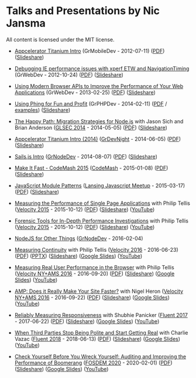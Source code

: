 # Talks and Presentations by Nic Jansma

All content is licensed under the MIT license.

* [Appcelerator Titanium Intro](appcelerator-titanium-intro/) (GrMobileDev - 2012-07-11) ([PDF](https://github.com/nicjansma/talks/blob/master/appcelerator-titanium-intro/appcelerator-titanium-intro.pdf?raw=true)) ([Slideshare](http://www.slideshare.net/nicjansma/appcelerator-titanium-intro))

* [Debugging IE performance issues with xperf ETW and NavigationTiming](debugging-ie-performance-issues-with-xperf-etw-and-navigationtiming/) (GrWebDev - 2012-10-24) ([PDF](https://github.com/nicjansma/talks/blob/master/debugging-ie-performance-issues-with-xperf-etw-and-navigationtiming/debugging-ie-performance-issues-with-xperf-etw-and-navigationtiming.pdf?raw=true)) ([Slideshare](http://www.slideshare.net/nicjansma/debugging-ie-performance-issues-with-xperf-etw-and-navigationtiming))

* [Using Modern Browser APIs to Improve the Performance of Your Web Applications](using-modern-browser-apis-to-improve-the-performance-of-your-web-applications) (GrWebDev - 2013-02-25) ([PDF](https://github.com/nicjansma/talks/blob/master/using-modern-browser-apis-to-improve-the-performance-of-your-web-applications/using-modern-browser-apis-to-improve-the-performance-of-your-web-applications.pdf?raw=true)) ([Slideshare](http://www.slideshare.net/nicjansma/using-modern-browser-apis-to-improve-the-performance-of-your-web-applications))

* [Using Phing for Fun and Profit](using-phing-for-fun-and-profit/presentation/index.html) (GrPHPDev - 2014-02-11) ([PDF](https://github.com/nicjansma/talks/blob/master/using-phing-for-fun-and-profit/using-phing-for-fun-and-profit.pdf?raw=true) / [examples](using-phing-for-fun-and-profit/examples)) ([Slideshare](http://www.slideshare.net/nicjansma/using-phingforfunandprofit))

* [The Happy Path: Migration Strategies for Node.js](the-happy-path-migration-strategies-for-nodejs/index.html) with Jason Sich and Brian Anderson ([GLSEC 2014](http://glsec.softwaregr.org/) - 2014-05-05) ([PDF](https://github.com/nicjansma/talks/blob/master/the-happy-path-migration-strategies-for-nodejs/the-happy-path-migration-strategies-for-nodejs.pdf?raw=true)) ([Slideshare](http://www.slideshare.net/nicjansma/the-happy-path-migration-strategies-for-nodejs))

* [Appcelerator Titanium Intro (2014)](appcelerator-titanium-intro-2014/) ([GrDevNight](http://grdevnight.org/) - 2014-06-05) ([PDF](https://github.com/nicjansma/talks/blob/master/appcelerator-titanium-intro-2014/appcelerator-titanium-intro-2014.pdf?raw=true)) ([Slideshare](http://www.slideshare.net/nicjansma/appcelerator-titanium-intro-2014))

* [Sails.js Intro](sails-js/) ([GrNodeDev](http://www.meetup.com/GRNodeDev/) - 2014-08-07) ([PDF](https://github.com/nicjansma/talks/blob/master/sails-js/sails-js.pdf?raw=true)) ([Slideshare](http://www.slideshare.net/nicjansma/sailsjs-intro))

* [Make It Fast - CodeMash 2015](make-it-fast-codemash-2015/) ([CodeMash](http://codemash.org) - 2015-01-08) ([PDF](https://github.com/nicjansma/talks/blob/master/make-it-fast-codemash-2015/make-it-fast-codemash-2015.pdf?raw=true)) ([Slideshare](http://www.slideshare.net/nicjansma/make-itfastcodemash2015))

* [JavaScript Module Patterns](javascript-module-patterns/) ([Lansing Javascript Meetup](http://www.meetup.com/Lansing-Javascript-Meetup) - 2015-03-17) ([PDF](https://github.com/nicjansma/talks/blob/master/javascript-module-patterns/javascript-module-patterns.pdf?raw=true)) ([Slideshare](http://www.slideshare.net/nicjansma/javascript-modulepatterns))

* [Measuring the Performance of Single Page Applications](measuring-the-performance-of-single-page-applications/) with Philip Tellis ([Velocity 2015](http://velocityconf.com/devops-web-performance-ny-2015) - 2015-10-12) ([PDF](https://github.com/nicjansma/talks/blob/master/measuring-the-performance-of-single-page-applications/measuring-the-performance-of-single-page-applications.pdf?raw=true)) ([Slideshare](http://www.slideshare.net/nicjansma/measuring-the-performance-of-single-page-applications)) ([YouTube](https://youtu.be/CYEYtQPofhQ))

* [Forensic Tools for In-Depth Performance Investigations](forensic-tools-for-in-depth-performance-investigations/) with Philip Tellis ([Velocity 2015](http://velocityconf.com/devops-web-performance-ny-2015) - 2015-10-12) ([PDF](https://github.com/nicjansma/talks/blob/master/forensic-tools-for-in-depth-performance-investigations/forensic-tools-for-in-depth-performance-investigations.pdf?raw=true)) ([Slideshare](http://www.slideshare.net/nicjansma/forensic-tools-for-indepth-performance-investigations)) ([YouTube](https://youtu.be/jgGbdoN4l2k))

* [NodeJS for Other Things](node-js-for-other-things/) ([GrNodeDev](http://www.meetup.com/GRNodeDev/) - 2016-02-04)

* [Measuring Continuity](measuring-continuity/) with Philip Tellis ([Velocity 2016](http://conferences.oreilly.com/velocity/devops-web-performance-ca) - 2016-06-23) ([PDF](https://github.com/nicjansma/talks/blob/master/measuring-continuity/measuring-continuity.pdf?raw=true)) ([PPTX](https://github.com/nicjansma/talks/blob/master/measuring-continuity/measuring-continuity.pptx?raw=true)) ([Slideshare](https://slideshare.net/nicjansma/measuring-continuity/)) ([Google Slides](https://docs.google.com/presentation/d/1irjQAX8orbSaqlvJkgpvh7MXKSDhY2b6GMA-lnq7uMA)) ([YouTube](https://youtu.be/dbAise49tWY))

* [Measuring Real User Performance in the Browser](measuring-real-user-performance-in-the-browser/) with Philip Tellis ([Velocity NY+AMS 2016](http://conferences.oreilly.com/velocity/devops-web-performance-ny) - 2016-09-20) ([PDF](https://github.com/nicjansma/talks/blob/master/measuring-real-user-performance-in-the-browser/measuring-real-user-performance-in-the-browser.pdf?raw=true)) ([Slideshare](https://slideshare.net/nicjansma/measuring-real-user-performance-in-the-browser/)) ([Google Slides](https://docs.google.com/presentation/d/13FBfHRNWWH_fEdEbJeQ5ERaDy-2GesMEGdb86ukYrmo)) ([YouTube](https://youtu.be/yrWLi524YLM))

* [AMP: Does it Really Make Your Site Faster?](amp-does-it-really-make-your-site-faster/) with Nigel Heron ([Velocity NY+AMS 2016](http://conferences.oreilly.com/velocity/devops-web-performance-ny) - 2016-09-22) ([PDF](https://github.com/nicjansma/talks/blob/master/amp-does-it-really-make-your-site-faster/amp-does-it-really-make-your-site-faster.pdf?raw=true)) ([Slideshare](https://slideshare.net/nicjansma/amp-does-it-really-make-your-site-faster/)) ([Google Slides](https://docs.google.com/presentation/d/1aOC58L11tiOQal1akzQXpBFWtuUayByvlUI2zKkIzVw)) ([YouTube](https://youtu.be/dOiGcgw-r8g))

* [Reliably Measuring Responsiveness](reliably-measuring-responsiveness/) with Shubhie Panicker ([Fluent 2017](https://conferences.oreilly.com/fluent/fl-ca) - 2017-06-22) ([PDF](https://github.com/nicjansma/talks/blob/master/reliably-measuring-responsiveness/reliably-measuring-responsiveness.pdf?raw=true)) ([Slideshare](https://slideshare.net/nicjansma/reliably-measuring-responsiveness/)) ([Google Slides](https://docs.google.com/presentation/d/15DsvKVrt9vIL5s-wH4VhCGEhS-FkjD5pP3dH1-hzPi8)) ([YouTube](https://youtu.be/y5qPix1tdOE))

* [When Third Parties Stop Being Polite and Start Getting Real](when-third-parties-stop-being-polite-and-start-getting-real/) with Charlie Vazac ([Fluent 2018](https://conferences.oreilly.com/fluent/fl-ca) - 2018-06-13) ([PDF](https://github.com/nicjansma/talks/blob/master/when-third-parties-stop-being-polite-and-start-getting-real/when-third-parties-stop-being-polite-and-start-getting-real.pdf?raw=true)) ([Slideshare](https://www.slideshare.net/nicjansma/when-third-parties-stop-being-polite-and-start-getting-real-107211365)) ([Google Slides](https://docs.google.com/presentation/d/174EE6e7sV_SXPug_gK5GH4Jk5wB35xjqPrvDUG0E6FA)) ([YouTube](https://youtu.be/L3LKtFh1HkQ))

* [Check Yourself Before You Wreck Yourself: Auditing and Improving the Performance of Boomerang](check-yourself-before-you-wreck-yourself-auditing-and-improving-the-performance-of-boomerang/) ([FOSDEM 2020](https://fosdem.org/2020/schedule/event/webperf_boomerang_optimisation/) - 2020-02-01)
([PDF](https://github.com/nicjansma/talks/blob/master/check-yourself-before-you-wreck-yourself-auditing-and-improving-the-performance-of-boomerang/check-yourself-before-you-wreck-yourself-auditing-and-improving-the-performance-of-boomerang.pdf?raw=true)) ([Slideshare](https://www.slideshare.net/nicjansma/check-yourself-before-you-wreck-yourself-auditing-and-improving-the-performance-of-boomerang)) ([Google Slides](https://docs.google.com/presentation/d/1oB-AHPEB1lmQkV23ABu7rTAvR2egD3JqPZtsT5IFJwU/edit?usp=sharing)) ([YouTube](https://youtu.be/p0hCBB9N2qI))


